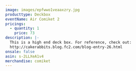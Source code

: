 ```yaml
---
image: images/epfwwo1veaaxzry.jpg
producttype: Deckbox
eventName: Air Comiket 2
pricings:
  - quantity: 1
    price: 73
description: |-
  This is a high end deck box. For reference, check out:
  http://cakerabbits.blog.fc2.com/blog-entry-26.html
onsale: false
asin: s-2LLXeA1v4
merchandise: comiket
---
```

